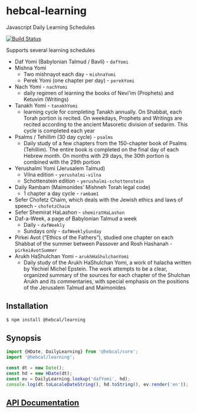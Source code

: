 # hebcal-learning
Javascript Daily Learning Schedules

[![Build Status](https://github.com/hebcal/hebcal-learning/actions/workflows/node.js.yml/badge.svg)](https://github.com/hebcal/hebcal-learning/actions/workflows/node.js.yml)

Supports several learning schedules

* Daf Yomi (Babylonian Talmud / Bavli) - `dafYomi`
* Mishna Yomi
  * Two mishnayot each day - `mishnaYomi`
  * Perek Yomi (one chapter per day) - `perekYomi`
* Nach Yomi - `nachYomi`
  * daily regimen of learning the books of Nevi'im (Prophets) and Ketuvim (Writings)
* Tanakh Yomi - `tanakhYomi`
  * learning cycle for completing Tanakh annually. On Shabbat, each Torah portion is recited. On weekdays, Prophets and Writings are recited according to the ancient Masoretic division of sedarim. This cycle is completed each year
* Psalms / Tehillim (30 day cycle) - `psalms`
  * Daily study of a few chapters from the 150-chapter book of Psalms (Tehillim). The entire book is completed on the final day of each Hebrew month. On months with 29 days, the 30th portion is combined with the 29th portion
* Yerushalmi Yomi (Jerusalem Talmud)
  * Vilna edition - `yerushalmi-vilna`
  * Schottenstein edition - `yerushalmi-schottenstein`
* Daily Rambam (Maimonides’ Mishneh Torah legal code)
  * 1 chapter a day cycle - `rambam1`
* Sefer Chofetz Chaim, which deals with the Jewish ethics and laws of speech - `chofetzChaim`
* Sefer Shemirat HaLashon - `shemiratHaLashon`
* Daf-a-Week, a page of Babylonian Talmud a week
  * Daily - `dafWeekly`
  * Sundays only - `dafWeeklySunday`
* Pirkei Avot (“Ethics of the Fathers”), studied one chapter on each Shabbat of the summer between Passover and Rosh Hashanah - `pirkeiAvotSummer`
* Arukh HaShulchan Yomi - `arukhHaShulchanYomi`
  * Daily study of the Arukh HaShulchan Yomi, a work of halacha written by Yechiel Michel Epstein. The work attempts to be a clear, organized summary of the sources for each chapter of the Shulchan Arukh and its commentaries, with special emphasis on the positions of the Jerusalem Talmud and Maimonides

## Installation
```bash
$ npm install @hebcal/learning
```

## Synopsis
```javascript
import {HDate, DailyLearning} from '@hebcal/core';
import '@hebcal/learning';

const dt = new Date();
const hd = new HDate(dt);
const ev = DailyLearning.lookup('dafYomi', hd);
console.log(dt.toLocaleDateString(), hd.toString(), ev.render('en'));
```

## [API Documentation](https://hebcal.github.io/api/learning/index.html)
